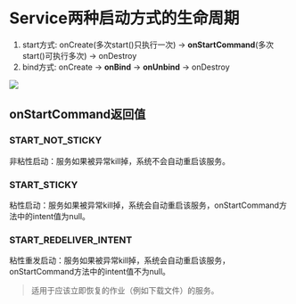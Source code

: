 # Service两种启动方式的生命周期
1. start方式: onCreate(多次start()只执行一次) -> **onStartCommand**(多次start()可执行多次) -> onDestroy
2. bind方式: onCreate -> **onBind** -> **onUnbind** -> onDestroy


![](https://upload-images.jianshu.io/upload_images/2514012-62515fe223d4e0c8.png?imageMogr2/auto-orient/strip|imageView2/2/w/1149/format/webp)

## onStartCommand返回值

### START_NOT_STICKY
非粘性启动：服务如果被异常kill掉，系统不会自动重启该服务。

### START_STICKY
粘性启动：服务如果被异常kill掉，系统会自动重启该服务，onStartCommand方法中的intent值为null。

### START_REDELIVER_INTENT
粘性重发启动：服务如果被异常kill掉，系统会自动重启该服务，onStartCommand方法中的intent值不为null。
> 适用于应该立即恢复的作业（例如下载文件）的服务。

